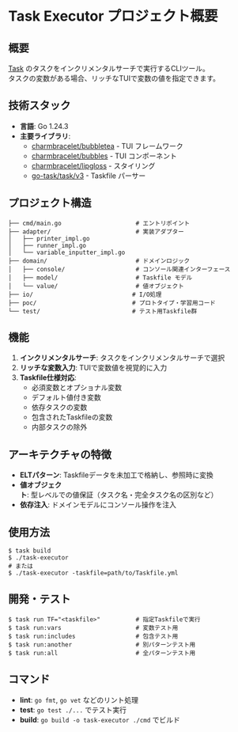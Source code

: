 # Task Executor プロジェクト概要

## 概要
[Task](https://taskfile.dev/) のタスクをインクリメンタルサーチで実行するCLIツール。  
タスクの変数がある場合、リッチなTUIで変数の値を指定できます。

## 技術スタック
- **言語**: Go 1.24.3
- **主要ライブラリ**:
  - [charmbracelet/bubbletea](https://github.com/charmbracelet/bubbletea) - TUI フレームワーク
  - [charmbracelet/bubbles](https://github.com/charmbracelet/bubbles) - TUI コンポーネント
  - [charmbracelet/lipgloss](https://github.com/charmbracelet/lipgloss) - スタイリング
  - [go-task/task/v3](https://github.com/go-task/task) - Taskfile パーサー

## プロジェクト構造
```
├── cmd/main.go                     # エントリポイント
├── adapter/                        # 実装アダプター
│   ├── printer_impl.go
│   ├── runner_impl.go
│   └── variable_inputter_impl.go
├── domain/                         # ドメインロジック
│   ├── console/                    # コンソール関連インターフェース
│   ├── model/                      # Taskfile モデル
│   └── value/                      # 値オブジェクト
├── io/                            # I/O処理
├── poc/                           # プロトタイプ・学習用コード
└── test/                          # テスト用Taskfile群
```

## 機能
1. **インクリメンタルサーチ**: タスクをインクリメンタルサーチで選択
2. **リッチな変数入力**: TUIで変数値を視覚的に入力
3. **Taskfile仕様対応**:
   - 必須変数とオプショナル変数
   - デフォルト値付き変数
   - 依存タスクの変数
   - 包含されたTaskfileの変数
   - 内部タスクの除外

## アーキテクチャの特徴
- **ELTパターン**: Taskfileデータを未加工で格納し、参照時に変換
- **値オブジェクト**: 型レベルでの値保証（タスク名・完全タスク名の区別など）
- **依存注入**: ドメインモデルにコンソール操作を注入

## 使用方法
```shell
$ task build
$ ./task-executor
# または
$ ./task-executor -taskfile=path/to/Taskfile.yml
```

## 開発・テスト
```shell
$ task run TF="<taskfile>"          # 指定Taskfileで実行
$ task run:vars                     # 変数テスト用
$ task run:includes                 # 包含テスト用
$ task run:another                  # 別パターンテスト用
$ task run:all                      # 全パターンテスト用
```

## コマンド
- **lint**: `go fmt`, `go vet` などのリント処理
- **test**: `go test ./...` でテスト実行
- **build**: `go build -o task-executor ./cmd` でビルド